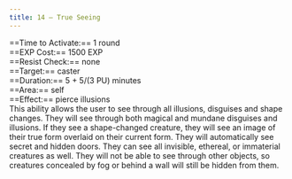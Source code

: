 ```yaml
---
title: 14 – True Seeing
---
```

==Time to Activate:== 1 round  
==EXP Cost:== 1500 EXP  
==Resist Check:== none  
==Target:== caster  
==Duration:== 5 + 5/(3 PU) minutes  
==Area:== self  
==Effect:== pierce illusions  
This ability allows the user to see through all illusions, disguises and shape changes. They will see through both magical and mundane disguises and illusions. If they see a shape-changed creature, they will see an image of their true form overlaid on their current form. They will automatically see secret and hidden doors. They can see all invisible, ethereal, or immaterial creatures as well. They will not be able to see through other objects, so creatures concealed by fog or behind a wall will still be hidden from them.  
